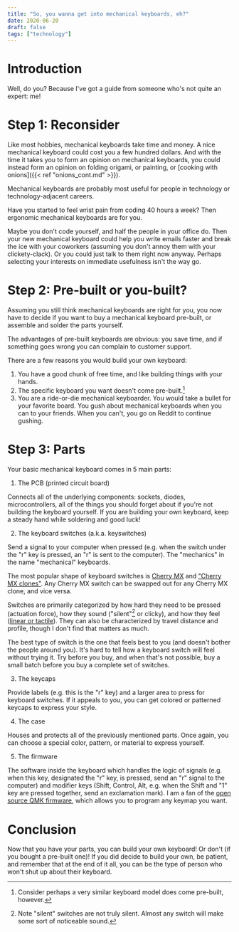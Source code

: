 ```yaml
---
title: "So, you wanna get into mechanical keyboards, eh?"
date: 2020-06-20
draft: false
tags: ["technology"]
---
```

# Introduction
Well, do you? Because I've got a guide from someone who's not quite an expert: me!
# Step 1: Reconsider
Like most hobbies, mechanical keyboards take time and money. A nice mechanical keyboard could cost you a few hundred dollars. And with the time it takes you to form an opinion on mechanical keyboards, you could instead form an opinion on folding origami, or painting, or [cooking with onions]({{< ref "onions_cont.md" >}}).

Mechanical keyboards are probably most useful for people in technology or technology-adjacent careers. 

Have you started to feel wrist pain from coding 40 hours a week? Then ergonomic mechanical keyboards are for you. 

Maybe you don't code yourself, and half the people in your office do. Then your new mechanical keyboard could help you write emails faster and break the ice with your coworkers (assuming you don't annoy them with your clickety-clack). Or you could just talk to them right now anyway. Perhaps selecting your interests on immediate usefulness isn't the way go.
# Step 2: Pre-built or you-built?
Assuming you still think mechanical keyboards are right for you, you now have to decide if you want to buy a mechanical keyboard pre-built, or assemble and solder the parts yourself.

The advantages of pre-built keyboards are obvious: you save time, and if something goes wrong you can complain to customer support.

There are a few reasons you would build your own keyboard:
1. You have a good chunk of free time, and like building things with your hands.
2. The specific keyboard you want doesn't come pre-built.[^1] 
3. You are a ride-or-die mechanical keyboarder. You would take a bullet for your favorite board. You gush about mechanical keyboards when you can to your friends. When you can't, you go on Reddit to continue gushing.
[^1]: Consider perhaps a very similar keyboard model does come pre-built, however.
# Step 3: Parts
Your basic mechanical keyboard comes in 5 main parts:
1. The PCB (printed circuit board)

Connects all of the underlying components: sockets, diodes, microcontrollers, all of the things you should forget about if you're not building the keyboard yourself. If you are building your own keyboard, keep a steady hand while soldering and good luck!

2. The keyboard switches (a.k.a. keyswitches)

Send a signal to your computer when pressed (e.g. when the switch under the "r" key is pressed, an "r" is sent to the computer). The "mechanics" in the name "mechanical" keyboards. 

The most popular shape of keyboard switches is [Cherry MX](https://www.cherrymx.de/en/mx-original/mx-red.html) and ["Cherry MX clones"](https://deskthority.net/wiki/Category:Clones_of_Cherry_MX_switches). Any Cherry MX switch can be swapped out for any Cherry MX clone, and vice versa.

Switches are primarily categorized by how hard they need to be pressed (actuation force), how they sound ("silent"[^2] or clicky), and how they feel ([linear or tactile](https://www.tomsguide.com/us/mechanical-keyboard-switches,review-4154.html#linear-vs-tactile)). They can also be characterized by travel distance and profile, though I don't find that matters as much.
[^2]: Note "silent" switches are not truly silent. Almost any switch will make some sort of noticeable sound.

The best type of switch is the one that feels best to you (and doesn't bother the people around you). It's hard to tell how a keyboard switch will feel without trying it. Try before you buy, and when that's not possible, buy a small batch before you buy a complete set of switches.

3. The keycaps

Provide labels (e.g. this is the "r" key) and a larger area to press for keyboard switches. If it appeals to you, you can get colored or patterned keycaps to express your style.

4. The case

Houses and protects all of the previously mentioned parts. Once again, you can choose a special color, pattern, or material to express yourself.

5. The firmware

The software inside the keyboard which handles the logic of signals (e.g. when this key, designated the "r" key, is pressed, send an "r" signal to the computer) and modifier keys (Shift, Control, Alt, e.g. when the Shift and "1" key are pressed together, send an exclamation mark). I am a fan of the [open source QMK firmware](https://docs.qmk.fm/#/?id=what-is-qmk-firmware), which allows you to program any keymap you want.

# Conclusion
Now that you have your parts, you can build your own keyboard! Or don't (if you bought a pre-built one)! If you did decide to build your own, be patient, and remember that at the end of it all, you can be the type of person who won't shut up about their keyboard.
